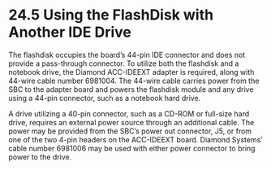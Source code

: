 # 24.5 Using the FlashDisk with Another IDE Drive

The flashdisk occupies the board’s 44-pin IDE connector and does not provide a pass-through connector. To utilize both the flashdisk and a notebook drive, the Diamond ACC-IDEEXT adapter is required, along with 44-wire cable number 6981004. The 44-wire cable carries power from the SBC to the adapter board and powers the flashdisk module and any drive using a 44-pin connector, such as a notebook hard drive.&#x20;

A drive utilizing a 40-pin connector, such as a CD-ROM or full-size hard drive, requires an external power source through an additional cable. The power may be provided from the SBC’s power out connector, J5, or from one of the two 4-pin headers on the ACC-IDEEXT board. Diamond Systems’ cable number 6981006 may be used with either power connector to bring power to the drive.
